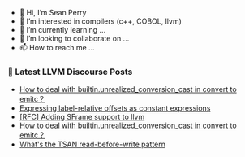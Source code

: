 - 👋 Hi, I’m Sean Perry
- 👀 I’m interested in compilers (c++, COBOL, llvm)
- 🌱 I’m currently learning ...
- 💞️ I’m looking to collaborate on ...
- 📫 How to reach me ...

<!---
s66perry/s66perry is a ✨ special ✨ repository because its `README.md` (this file) appears on your GitHub profile.
You can click the Preview link to take a look at your changes.
--->
### 📕 Latest LLVM Discourse Posts

<!-- DISCOURSE-LLVM:START -->
- [How to deal with builtin.unrealized_conversion_cast in convert to emitc？](https://discourse.llvm.org/t/how-to-deal-with-builtin-unrealized-conversion-cast-in-convert-to-emitc/88640#post_6)
- [Expressing label-relative offsets as constant expressions](https://discourse.llvm.org/t/expressing-label-relative-offsets-as-constant-expressions/88649#post_1)
- [[RFC] Adding SFrame support to llvm](https://discourse.llvm.org/t/rfc-adding-sframe-support-to-llvm/86900?page=2#post_27)
- [How to deal with builtin.unrealized_conversion_cast in convert to emitc？](https://discourse.llvm.org/t/how-to-deal-with-builtin-unrealized-conversion-cast-in-convert-to-emitc/88640#post_5)
- [What&#39;s the TSAN read-before-write pattern](https://discourse.llvm.org/t/whats-the-tsan-read-before-write-pattern/88648#post_1)
<!-- DISCOURSE-LLVM:END -->
